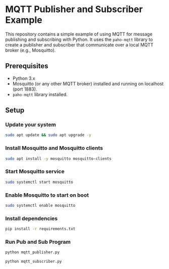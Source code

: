 # MQTT Publisher and Subscriber Example

This repository contains a simple example of using MQTT for message publishing and subscribing with Python. It uses the `paho-mqtt` library to create a publisher and subscriber that communicate over a local MQTT broker (e.g., Mosquitto).

## Prerequisites

- Python 3.x
- Mosquitto (or any other MQTT broker) installed and running on localhost (port 1883).
- `paho-mqtt` library installed.

## Setup

### Update your system
``` bash
sudo apt update && sudo apt upgrade -y
```
### Install Mosquitto and Mosquitto clients
``` bash
sudo apt install -y mosquitto mosquitto-clients
```
### Start Mosquitto service
``` bash
sudo systemctl start mosquitto
```
### Enable Mosquitto to start on boot
```bash
sudo systemctl enable mosquitto
```
### Install dependencies
```bash
pip install -r requirements.txt
```

### Run Pub and Sub Program
```bash
python mqtt_publisher.py
```
```bash
python mqtt_subscriber.py

